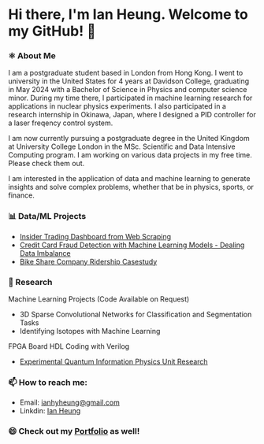 # Hi there, I'm Ian Heung. Welcome to my GitHub! 👋

### ⚛️ About Me
I am a postgraduate student based in London from Hong Kong. I went to university in the United States for 4 years at Davidson College, graduating in May 2024 with a Bachelor of Science in Physics and computer science minor. During my time there, I participated in machine learning research for applications in nuclear physics experiments. I also participated in a research internship in Okinawa, Japan, where I designed a PID controller for a laser freqency control system.

I am now currently pursuing a postgraduate degree in the United Kingdom at University College London in the MSc. Scientific and Data Intensive Computing program. I am working on various data projects in my free time. Please check them out.

I am interested in the application of data and machine learning to generate insights and solve complex problems, whether that be in physics, sports, or finance.

### 📊 Data/ML Projects
- [Insider Trading Dashboard from Web Scraping](https://github.com/iaheung/insider_transactions_data_scraping)
- [Credit Card Fraud Detection with Machine Learning Models - Dealing Data Imbalance](https://github.com/iaheung/credit_card_fraud_analysis)
- [Bike Share Company Ridership Casestudy](https://github.com/iaheung/cyclistic_casestudy)

### 🔭 Research
Machine Learning Projects (Code Available on Request)
 - 3D Sparse Convolutional Networks for Classification and Segmentation Tasks
 - Identifying Isotopes with Machine Learning

FPGA Board HDL Coding with Verilog
- [Experimental Quantum Information Physics Unit Research](https://github.com/iaheung/oist_research/)

### 📫 How to reach me:
- Email: [ianhyheung@gmail.com](mailto:ianhyheung@gmail.com)
- Linkdin: [Ian Heung](https://www.linkedin.com/in/ian-heung-908b0a238/)

### 😄 Check out my [Portfolio](https://iaheung.github.io) as well!
